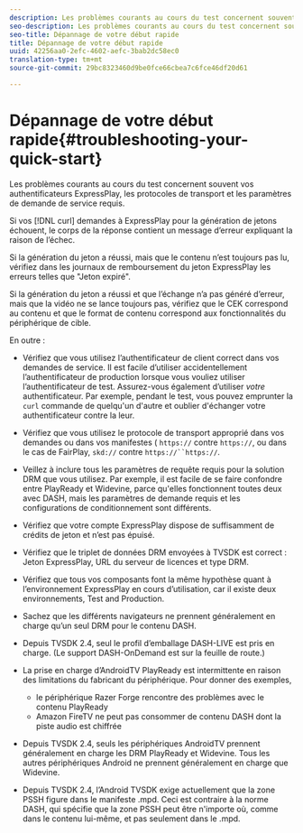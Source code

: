 ```yaml
---
description: Les problèmes courants au cours du test concernent souvent vos authentificateurs ExpressPlay, les protocoles de transport et les paramètres de demande de service requis.
seo-description: Les problèmes courants au cours du test concernent souvent vos authentificateurs ExpressPlay, les protocoles de transport et les paramètres de demande de service requis.
seo-title: Dépannage de votre début rapide
title: Dépannage de votre début rapide
uuid: 42256aa0-2efc-4602-aefc-3bab2dc58ec0
translation-type: tm+mt
source-git-commit: 29bc8323460d9be0fce66cbea7c6fce46df20d61

---
```



# Dépannage de votre début rapide{#troubleshooting-your-quick-start}

Les problèmes courants au cours du test concernent souvent vos authentificateurs ExpressPlay, les protocoles de transport et les paramètres de demande de service requis.

Si vos [!DNL curl] demandes à ExpressPlay pour la génération de jetons échouent, le corps de la réponse contient un message d’erreur expliquant la raison de l’échec.

Si la génération du jeton a réussi, mais que le contenu n’est toujours pas lu, vérifiez dans les journaux de remboursement du jeton ExpressPlay les erreurs telles que &quot;Jeton expiré&quot;.

Si la génération du jeton a réussi et que l’échange n’a pas généré d’erreur, mais que la vidéo ne se lance toujours pas, vérifiez que le CEK correspond au contenu et que le format de contenu correspond aux fonctionnalités du périphérique de cible.

En outre :

* Vérifiez que vous utilisez l’authentificateur de client correct dans vos demandes de service. Il est facile d’utiliser accidentellement l’authentificateur de production lorsque vous vouliez utiliser l’authentificateur de test. Assurez-vous également d’utiliser *votre* authentificateur. Par exemple, pendant le test, vous pouvez emprunter la `curl` commande de quelqu&#39;un d&#39;autre et oublier d&#39;échanger votre authentificateur contre la leur.

* Vérifiez que vous utilisez le protocole de transport approprié dans vos demandes ou dans vos manifestes ( `https://` contre `https://`, ou dans le cas de FairPlay, `skd://` contre `https://``https://`.

* Veillez à inclure tous les paramètres de requête requis pour la solution DRM que vous utilisez. Par exemple, il est facile de se faire confondre entre PlayReady et Widevine, parce qu&#39;elles fonctionnent toutes deux avec DASH, mais les paramètres de demande requis et les configurations de conditionnement sont différents.
* Vérifiez que votre compte ExpressPlay dispose de suffisamment de crédits de jeton et n’est pas épuisé.
* Vérifiez que le triplet de données DRM envoyées à TVSDK est correct : Jeton ExpressPlay, URL du serveur de licences et type DRM.
* Vérifiez que tous vos composants font la même hypothèse quant à l’environnement ExpressPlay en cours d’utilisation, car il existe deux environnements, Test and Production.
* Sachez que les différents navigateurs ne prennent généralement en charge qu’un seul DRM pour le contenu DASH.
* Depuis TVSDK 2.4, seul le profil d’emballage DASH-LIVE est pris en charge. (Le support DASH-OnDemand est sur la feuille de route.)
* La prise en charge d’AndroidTV PlayReady est intermittente en raison des limitations du fabricant du périphérique. Pour donner des exemples,

   * le périphérique Razer Forge rencontre des problèmes avec le contenu PlayReady
   * Amazon FireTV ne peut pas consommer de contenu DASH dont la piste audio est chiffrée

* Depuis TVSDK 2.4, seuls les périphériques AndroidTV prennent généralement en charge les DRM PlayReady et Widevine. Tous les autres périphériques Android ne prennent généralement en charge que Widevine.
* Depuis TVSDK 2.4, l’Android TVSDK exige actuellement que la zone PSSH figure dans le manifeste .mpd. Ceci est contraire à la norme DASH, qui spécifie que la zone PSSH peut être n&#39;importe où, comme dans le contenu lui-même, et pas seulement dans le .mpd.

